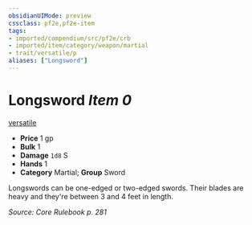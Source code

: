 ```yaml
---
obsidianUIMode: preview
cssclass: pf2e,pf2e-item
tags:
- imported/compendium/src/pf2e/crb
- imported/item/category/weapon/martial
- trait/versatile/p
aliases: ["Longsword"]
---
```

# Longsword *Item 0*  
[versatile <p>](versatile.md)  

- **Price** 1 gp
- **Bulk** 1
- **Damage** `1d8` S
- **Hands** 1
- **Category** Martial; **Group** Sword 

Longswords can be one-edged or two-edged swords. Their blades are heavy and they're between 3 and 4 feet in length.

*Source: Core Rulebook p. 281*